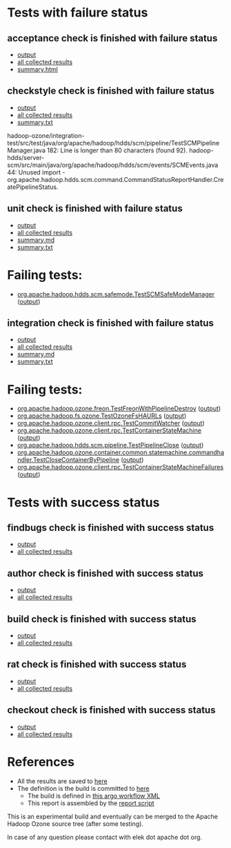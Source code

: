 # Tests with failure status

## acceptance check is finished with failure status

   * [output](https://raw.githubusercontent.com/elek/ozone-ci-q4/master/pr/pr-hdds-2034-v6pl4/acceptance/output.log)
   * [all collected results](https://github.com/elek/ozone-ci-q4/tree/master/pr/pr-hdds-2034-v6pl4/acceptance)
   * [summary.html](https://elek.github.io/ozone-ci-q4/pr/pr-hdds-2034-v6pl4/acceptance/summary.html)


## checkstyle check is finished with failure status

   * [output](https://raw.githubusercontent.com/elek/ozone-ci-q4/master/pr/pr-hdds-2034-v6pl4/checkstyle/output.log)
   * [all collected results](https://github.com/elek/ozone-ci-q4/tree/master/pr/pr-hdds-2034-v6pl4/checkstyle)
   * [summary.txt](https://github.com/elek/ozone-ci-q4/tree/master/pr/pr-hdds-2034-v6pl4/checkstyle/summary.txt)

hadoop-ozone/integration-test/src/test/java/org/apache/hadoop/hdds/scm/pipeline/TestSCMPipelineManager.java
 182: Line is longer than 80 characters (found 92).
hadoop-hdds/server-scm/src/main/java/org/apache/hadoop/hdds/scm/events/SCMEvents.java
 44: Unused import - org.apache.hadoop.hdds.scm.command.CommandStatusReportHandler.CreatePipelineStatus.

## unit check is finished with failure status

   * [output](https://raw.githubusercontent.com/elek/ozone-ci-q4/master/pr/pr-hdds-2034-v6pl4/unit/output.log)
   * [all collected results](https://github.com/elek/ozone-ci-q4/tree/master/pr/pr-hdds-2034-v6pl4/unit)
   * [summary.md](https://github.com/elek/ozone-ci-q4/tree/master/pr/pr-hdds-2034-v6pl4/unit/summary.md)
   * [summary.txt](https://github.com/elek/ozone-ci-q4/tree/master/pr/pr-hdds-2034-v6pl4/unit/summary.txt)

# Failing tests: 

 * [org.apache.hadoop.hdds.scm.safemode.TestSCMSafeModeManager](hadoop-hdds/server-scm/org.apache.hadoop.hdds.scm.safemode.TestSCMSafeModeManager.txt) ([output](hadoop-hdds/server-scm/org.apache.hadoop.hdds.scm.safemode.TestSCMSafeModeManager-output.txt/))

## integration check is finished with failure status

   * [output](https://raw.githubusercontent.com/elek/ozone-ci-q4/master/pr/pr-hdds-2034-v6pl4/integration/output.log)
   * [all collected results](https://github.com/elek/ozone-ci-q4/tree/master/pr/pr-hdds-2034-v6pl4/integration)
   * [summary.md](https://github.com/elek/ozone-ci-q4/tree/master/pr/pr-hdds-2034-v6pl4/integration/summary.md)
   * [summary.txt](https://github.com/elek/ozone-ci-q4/tree/master/pr/pr-hdds-2034-v6pl4/integration/summary.txt)

# Failing tests: 

 * [org.apache.hadoop.ozone.freon.TestFreonWithPipelineDestroy](hadoop-ozone/tools/org.apache.hadoop.ozone.freon.TestFreonWithPipelineDestroy.txt) ([output](hadoop-ozone/tools/org.apache.hadoop.ozone.freon.TestFreonWithPipelineDestroy-output.txt/))
 * [org.apache.hadoop.fs.ozone.TestOzoneFsHAURLs](hadoop-ozone/ozonefs/org.apache.hadoop.fs.ozone.TestOzoneFsHAURLs.txt) ([output](hadoop-ozone/ozonefs/org.apache.hadoop.fs.ozone.TestOzoneFsHAURLs-output.txt/))
 * [org.apache.hadoop.ozone.client.rpc.TestCommitWatcher](hadoop-ozone/integration-test/org.apache.hadoop.ozone.client.rpc.TestCommitWatcher.txt) ([output](hadoop-ozone/integration-test/org.apache.hadoop.ozone.client.rpc.TestCommitWatcher-output.txt/))
 * [org.apache.hadoop.ozone.client.rpc.TestContainerStateMachine](hadoop-ozone/integration-test/org.apache.hadoop.ozone.client.rpc.TestContainerStateMachine.txt) ([output](hadoop-ozone/integration-test/org.apache.hadoop.ozone.client.rpc.TestContainerStateMachine-output.txt/))
 * [org.apache.hadoop.hdds.scm.pipeline.TestPipelineClose](hadoop-ozone/integration-test/org.apache.hadoop.hdds.scm.pipeline.TestPipelineClose.txt) ([output](hadoop-ozone/integration-test/org.apache.hadoop.hdds.scm.pipeline.TestPipelineClose-output.txt/))
 * [org.apache.hadoop.ozone.container.common.statemachine.commandhandler.TestCloseContainerByPipeline](hadoop-ozone/integration-test/org.apache.hadoop.ozone.container.common.statemachine.commandhandler.TestCloseContainerByPipeline.txt) ([output](hadoop-ozone/integration-test/org.apache.hadoop.ozone.container.common.statemachine.commandhandler.TestCloseContainerByPipeline-output.txt/))
 * [org.apache.hadoop.ozone.client.rpc.TestContainerStateMachineFailures](hadoop-ozone/integration-test/org.apache.hadoop.ozone.client.rpc.TestContainerStateMachineFailures.txt) ([output](hadoop-ozone/integration-test/org.apache.hadoop.ozone.client.rpc.TestContainerStateMachineFailures-output.txt/))


# Tests with success status

## findbugs check is finished with success status

   * [output](https://raw.githubusercontent.com/elek/ozone-ci-q4/master/pr/pr-hdds-2034-v6pl4/findbugs/output.log)
   * [all collected results](https://github.com/elek/ozone-ci-q4/tree/master/pr/pr-hdds-2034-v6pl4/findbugs)


## author check is finished with success status

   * [output](https://raw.githubusercontent.com/elek/ozone-ci-q4/master/pr/pr-hdds-2034-v6pl4/author/output.log)
   * [all collected results](https://github.com/elek/ozone-ci-q4/tree/master/pr/pr-hdds-2034-v6pl4/author)


## build check is finished with success status

   * [output](https://raw.githubusercontent.com/elek/ozone-ci-q4/master/pr/pr-hdds-2034-v6pl4/build/output.log)
   * [all collected results](https://github.com/elek/ozone-ci-q4/tree/master/pr/pr-hdds-2034-v6pl4/build)


## rat check is finished with success status

   * [output](https://raw.githubusercontent.com/elek/ozone-ci-q4/master/pr/pr-hdds-2034-v6pl4/rat/output.log)
   * [all collected results](https://github.com/elek/ozone-ci-q4/tree/master/pr/pr-hdds-2034-v6pl4/rat)


## checkout check is finished with success status

   * [output](https://raw.githubusercontent.com/elek/ozone-ci-q4/master/pr/pr-hdds-2034-v6pl4/checkout/output.log)
   * [all collected results](https://github.com/elek/ozone-ci-q4/tree/master/pr/pr-hdds-2034-v6pl4/checkout)




# References

 * All the results are saved to [here](https://github.com/elek/ozone-ci-q4/tree/master/pr/pr-hdds-2034-v6pl4/)
 * The definition is the build is committed to [here](https://github.com/elek/argo-ozone)
    * The build is defined in [this argo workflow XML](https://github.com/elek/argo-ozone/blob/master/ozone-build.yaml)
    * This report is assembled by the [report script](https://github.com/elek/argo-ozone/blob/master/scripts/report.sh)

This is an experimental build and eventually can be merged to the Apache Hadoop Ozone source tree (after some testing).

In case of any question please contact with elek dot apache dot org.
